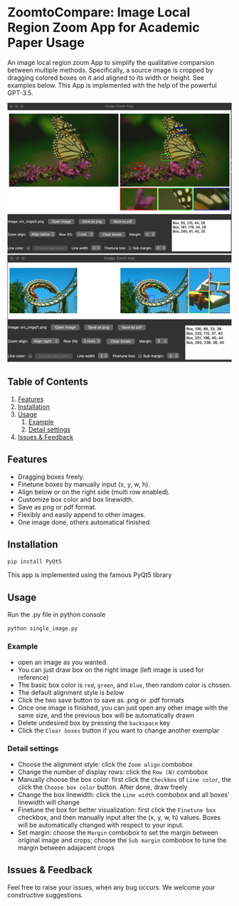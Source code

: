# ZoomtoCompare: Image Local Region Zoom App for Academic Paper Usage

An image local region zoom App to simplify the qualitative comparsion between multiple methods. Specifically, 
a source image is cropped by dragging colored boxes on it and aligned to its width or height. See examples below. This App is implemented with the help of
the powerful GPT-3.5.

![an example, aligned below](src_imgs/example_below.jpg)
![an example, aligned right](src_imgs/example_right_multirow.jpg)
## Table of Contents

1. [Features](#features)
2. [Installation](#installation)
3. [Usage](#usage)
   1. [Example](#example)
   2. [Detail settings](#detail-settings)
4. [Issues & Feedback](#issues--feedback)

## Features

- Dragging boxes freely.
- Finetune boxes by manually input (x, y, w, h).
- Align below or on the right side (multi row enabled).
- Customize box color and box linewidth.
- Save as png or pdf format.
- Flexibly and easily append to other images.
- One image done, others automatical finished.

## Installation

```
pip install PyQt5
```
This app is implemented using the famous PyQt5 library
## Usage

Run the .py file in python console

```
python single_image.py
```
### Example
- open an image as you wanted.
- You can just draw box on the right image (left image is used for reference)
- The basic box color is `red`, `green`, and `blue`, then random color is chosen.
- The default alignment style is *below*
- Click the two save button to save as .png or .pdf formats
- Once one image is finished, you can just open any other image with the same size, and the previous box
will be automatically drawn
- Delete undesired box by pressing the `backspace` key
- Click the `Clear boxes` button if you want to change another exemplar

### Detail settings
- Choose the alignment style: click the `Zoom align` combobox
- Change the number of display rows: click the `Row (N)` combobox
- Manually choose the box color: first click the `Checkbox` of `Line color`, the click the `Choose box color` button. 
After done, draw freely
- Change the box linewidth: click the `Line width` combobox and all boxes' linewidth will change
- Finetune the box for better visualization: first click the `Finetune box` checkbox, and then manually input alter the 
(x, y, w, h) values. Boxes will be automatically changed with respect to your input.
- Set margin: choose the `Margin` combobox to set the margin between original image and 
crops; choose the `Sub margin` combobox to tune the margin between adajacent crops

## Issues & Feedback
Feel free to raise your issues, when any bug occurs. We welcome your constructive suggestions.

  
